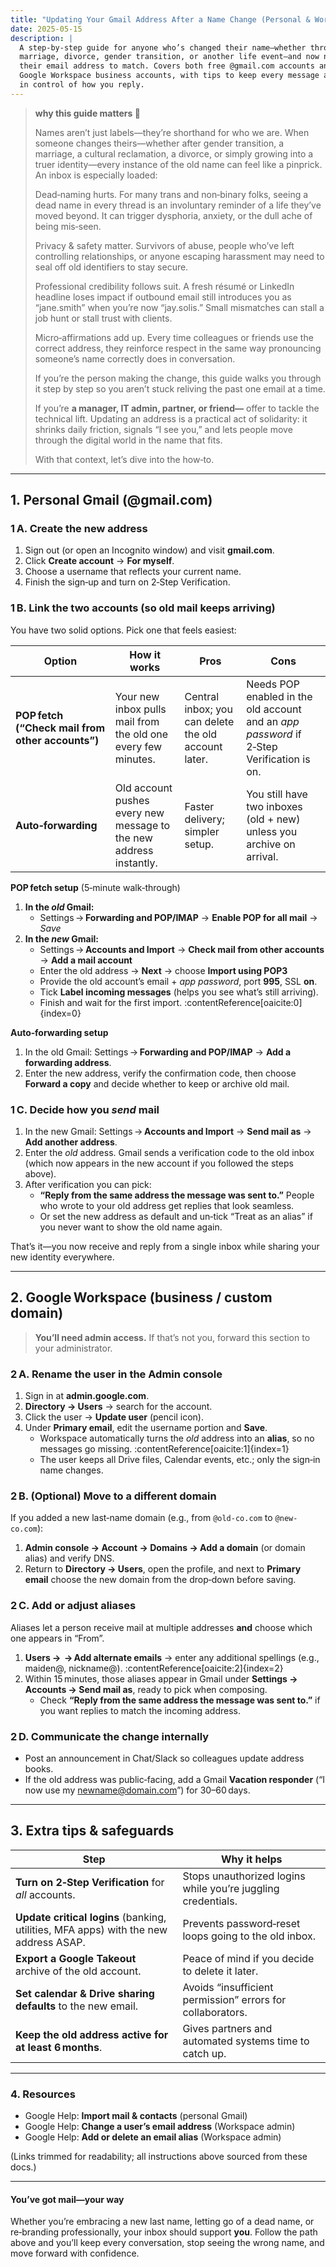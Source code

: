 ```yaml
---
title: "Updating Your Gmail Address After a Name Change (Personal & Workspace)"
date: 2025-05-15
description: |
  A step‑by‑step guide for anyone who’s changed their name—whether through
  marriage, divorce, gender transition, or another life event—and now needs
  their email address to match. Covers both free @gmail.com accounts and
  Google Workspace business accounts, with tips to keep every message and stay
  in control of how you reply.
---
```


> **why this guide matters 💌**
>
> Names aren’t just labels—they’re shorthand for who we are. When someone changes theirs—whether after gender transition, a marriage, a cultural reclamation, a divorce, or simply growing into a truer identity—every instance of the old name can feel like a pinprick. An inbox is especially loaded:
>
> Dead‑naming hurts. For many trans and non‑binary folks, seeing a dead name in every thread is an involuntary reminder of a life they’ve moved beyond. It can trigger dysphoria, anxiety, or the dull ache of being mis‑seen.
> 
> Privacy & safety matter. Survivors of abuse, people who’ve left controlling relationships, or anyone escaping harassment may need to seal off old identifiers to stay secure.
> 
> Professional credibility follows suit. A fresh résumé or LinkedIn headline loses impact if outbound email still introduces you as “jane.smith” when you’re now “jay.solis.” Small mismatches can stall a job hunt or stall trust with clients.
> 
> Micro‑affirmations add up. Every time colleagues or friends use the correct address, they reinforce respect in the same way pronouncing someone’s name correctly does in conversation.
> 
> If you’re the person making the change, this guide walks you through it step by step so you aren’t stuck reliving the past one email at a time.
> 
> If you’re **a manager, IT admin, partner, or friend—** offer to tackle the technical lift. Updating an address is a practical act of solidarity: it shrinks daily friction, signals “I see you,” and lets people move through the digital world in the name that fits.
> 
> With that context, let’s dive into the how‑to.

---

## 1. Personal Gmail (@gmail.com)  

### 1 A. Create the new address  
1. Sign out (or open an Incognito window) and visit **gmail.com**.  
2. Click **Create account** → **For myself**.  
3. Choose a username that reflects your current name.  
4. Finish the sign‑up and turn on 2‑Step Verification.

### 1 B. Link the two accounts (so old mail keeps arriving)

You have two solid options. Pick one that feels easiest:

| Option | How it works | Pros | Cons |
| --- | --- | --- | --- |
| **POP fetch (“Check mail from other accounts”)** | Your new inbox pulls mail from the old one every few minutes. | Central inbox; you can delete the old account later. | Needs POP enabled in the old account and an *app password* if 2‑Step Verification is on. |
| **Auto‑forwarding** | Old account pushes every new message to the new address instantly. | Faster delivery; simpler setup. | You still have two inboxes (old + new) unless you archive on arrival. |

**POP fetch setup** (5‑minute walk‑through)  
1. **In the *old* Gmail:**  
   * Settings → **Forwarding and POP/IMAP** → **Enable POP for all mail** → *Save*  
2. **In the *new* Gmail:**  
   * Settings → **Accounts and Import** → **Check mail from other accounts** → **Add a mail account**  
   * Enter the old address → **Next** → choose **Import using POP3**  
   * Provide the old account’s email + *app password*, port **995**, SSL **on**.  
   * Tick **Label incoming messages** (helps you see what’s still arriving).  
   * Finish and wait for the first import. :contentReference[oaicite:0]{index=0}

**Auto‑forwarding setup**  
1. In the old Gmail: Settings → **Forwarding and POP/IMAP** → **Add a forwarding address**.  
2. Enter the new address, verify the confirmation code, then choose **Forward a copy** and decide whether to keep or archive old mail.

### 1 C. Decide how you *send* mail

1. In the new Gmail: Settings → **Accounts and Import** → **Send mail as** → **Add another address**.  
2. Enter the *old* address. Gmail sends a verification code to the old inbox (which now appears in the new account if you followed the steps above).  
3. After verification you can pick:  
   * **“Reply from the same address the message was sent to.”** People who wrote to your old address get replies that look seamless.  
   * Or set the new address as default and un‑tick “Treat as an alias” if you never want to show the old name again.

That’s it—you now receive and reply from a single inbox while sharing your new identity everywhere.

---

## 2. Google Workspace (business / custom domain)

> **You’ll need admin access.** If that’s not you, forward this section to your administrator.

### 2 A. Rename the user in the Admin console  

1. Sign in at **admin.google.com**.  
2. **Directory → Users** → search for the account.  
3. Click the user → **Update user** (pencil icon).  
4. Under **Primary email**, edit the username portion and **Save**.  
   * Workspace automatically turns the *old* address into an **alias**, so no messages go missing. :contentReference[oaicite:1]{index=1}  
   * The user keeps all Drive files, Calendar events, etc.; only the sign‑in name changes.

### 2 B. (Optional) Move to a different domain  
If you added a new last‑name domain (e.g., from `@old-co.com` to `@new-co.com`):

1. **Admin console → Account → Domains → Add a domain** (or domain alias) and verify DNS.  
2. Return to **Directory → Users**, open the profile, and next to **Primary email** choose the new domain from the drop‑down before saving.

### 2 C. Add or adjust aliases

Aliases let a person receive mail at multiple addresses **and** choose which one appears in “From”.

1. **Users → <username> → Add alternate emails** → enter any additional spellings (e.g., maiden@, nickname@). :contentReference[oaicite:2]{index=2}  
2. Within 15 minutes, those aliases appear in Gmail under **Settings → Accounts → Send mail as**, ready to pick when composing.  
   * Check **“Reply from the same address the message was sent to.”** if you want replies to match the incoming address.

### 2 D. Communicate the change internally  
* Post an announcement in Chat/Slack so colleagues update address books.  
* If the old address was public‑facing, add a Gmail **Vacation responder** (“I now use my newname@domain.com”) for 30–60 days.

---

## 3. Extra tips & safeguards

| Step | Why it helps |
| --- | --- |
| **Turn on 2‑Step Verification** for *all* accounts. | Stops unauthorized logins while you’re juggling credentials. |
| **Update critical logins** (banking, utilities, MFA apps) with the new address ASAP. | Prevents password‑reset loops going to the old inbox. |
| **Export a Google Takeout** archive of the old account. | Peace of mind if you decide to delete it later. |
| **Set calendar & Drive sharing defaults** to the new email. | Avoids “insufficient permission” errors for collaborators. |
| **Keep the old address active for at least 6 months**. | Gives partners and automated systems time to catch up. |

---

### 4. Resources

* Google Help: **Import mail & contacts** (personal Gmail)  
* Google Help: **Change a user’s email address** (Workspace admin)  
* Google Help: **Add or delete an email alias** (Workspace admin)

(Links trimmed for readability; all instructions above sourced from these docs.)  

---

#### You’ve got mail—your way

Whether you’re embracing a new last name, letting go of a dead name, or re‑branding professionally, your inbox should support **you**. Follow the path above and you’ll keep every conversation, stop seeing the wrong name, and move forward with confidence.
